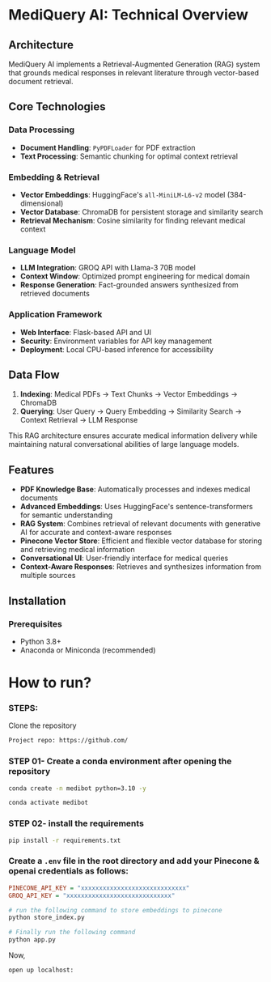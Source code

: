 
# MediQuery AI: Technical Overview

## Architecture
MediQuery AI implements a Retrieval-Augmented Generation (RAG) system that grounds medical responses in relevant literature through vector-based document retrieval.

## Core Technologies

### Data Processing
- **Document Handling**: `PyPDFLoader` for PDF extraction
- **Text Processing**: Semantic chunking for optimal context retrieval

### Embedding & Retrieval
- **Vector Embeddings**: HuggingFace's `all-MiniLM-L6-v2` model (384-dimensional)
- **Vector Database**: ChromaDB for persistent storage and similarity search
- **Retrieval Mechanism**: Cosine similarity for finding relevant medical context

### Language Model
- **LLM Integration**: GROQ API with Llama-3 70B model
- **Context Window**: Optimized prompt engineering for medical domain
- **Response Generation**: Fact-grounded answers synthesized from retrieved documents

### Application Framework
- **Web Interface**: Flask-based API and UI
- **Security**: Environment variables for API key management
- **Deployment**: Local CPU-based inference for accessibility

## Data Flow
1. **Indexing**: Medical PDFs → Text Chunks → Vector Embeddings → ChromaDB
2. **Querying**: User Query → Query Embedding → Similarity Search → Context Retrieval → LLM Response

This RAG architecture ensures accurate medical information delivery while maintaining natural conversational abilities of large language models.

## Features
- **PDF Knowledge Base**: Automatically processes and indexes medical documents
- **Advanced Embeddings**: Uses HuggingFace's sentence-transformers for semantic understanding
- **RAG System**: Combines retrieval of relevant documents with generative AI for accurate and context-aware responses
- **Pinecone Vector Store**: Efficient and flexible vector database for storing and retrieving medical information
- **Conversational UI**: User-friendly interface for medical queries
- **Context-Aware Responses**: Retrieves and synthesizes information from multiple sources

## Installation

### Prerequisites
- Python 3.8+
- Anaconda or Miniconda (recommended)

# How to run?
### STEPS:

Clone the repository

```bash
Project repo: https://github.com/
```
### STEP 01- Create a conda environment after opening the repository

```bash
conda create -n medibot python=3.10 -y
```

```bash
conda activate medibot
```


### STEP 02- install the requirements
```bash
pip install -r requirements.txt
```


### Create a `.env` file in the root directory and add your Pinecone & openai credentials as follows:

```ini
PINECONE_API_KEY = "xxxxxxxxxxxxxxxxxxxxxxxxxxxxx"
GROQ_API_KEY = "xxxxxxxxxxxxxxxxxxxxxxxxxxxxx"
```


```bash
# run the following command to store embeddings to pinecone
python store_index.py
```

```bash
# Finally run the following command
python app.py
```

Now,
```bash
open up localhost:
```





